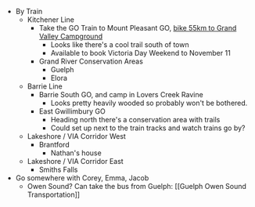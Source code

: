- By Train
	- Kitchener Line
		- Take the GO Train to Mount Pleasant GO, [bike 55km to Grand Valley Campground](https://www.google.com/maps/dir/43.6750303,-79.827477/Grand+Valley+Campground,+242442+Concession+Road+2-3,+Grand+Valley,+ON/@43.7707906,-80.2246878,10.68z/data=!4m9!4m8!1m0!1m5!1m1!1s0x882bb15b0432ac5b:0x12b0802c03a5d43f!2m2!1d-80.3063368!2d43.9007945!3e1?entry=ttu)
			- Looks like there's a cool trail south of town
			- Available to book Victoria Day Weekend to November 11
		- Grand River Conservation Areas
			- Guelph
			- Elora
	- Barrie Line
		- Barrie South GO, and camp in Lovers Creek Ravine
			- Looks pretty heavily wooded so probably won't be bothered.
		- East Gwillimbury GO
			- Heading north there's a conservation area with trails
			- Could set up next to the train tracks and watch trains go by?
	- Lakeshore / VIA Corridor West
		- Brantford
			- Nathan's house
	- Lakeshore / VIA Corridor East
		- Smiths Falls
- Go somewhere with Corey, Emma, Jacob
	- Owen Sound?  Can take the bus from Guelph: [[Guelph Owen Sound Transportation]]